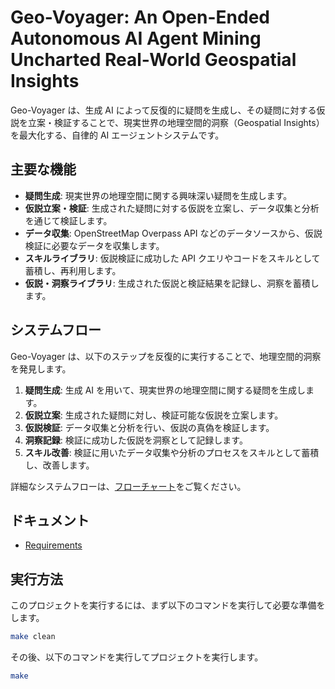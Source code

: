 # Geo-Voyager: An Open-Ended Autonomous AI Agent Mining Uncharted Real-World Geospatial Insights

Geo-Voyager は、生成 AI によって反復的に疑問を生成し、その疑問に対する仮説を立案・検証することで、現実世界の地理空間的洞察（Geospatial Insights）を最大化する、自律的 AI エージェントシステムです。

## 主要な機能

- **疑問生成**: 現実世界の地理空間に関する興味深い疑問を生成します。
- **仮説立案・検証**: 生成された疑問に対する仮説を立案し、データ収集と分析を通じて検証します。
- **データ収集**: OpenStreetMap Overpass API などのデータソースから、仮説検証に必要なデータを収集します。
- **スキルライブラリ**: 仮説検証に成功した API クエリやコードをスキルとして蓄積し、再利用します。
- **仮説・洞察ライブラリ**: 生成された仮説と検証結果を記録し、洞察を蓄積します。

## システムフロー

Geo-Voyager は、以下のステップを反復的に実行することで、地理空間的洞察を発見します。

1. **疑問生成**: 生成 AI を用いて、現実世界の地理空間に関する疑問を生成します。
2. **仮説立案**: 生成された疑問に対し、検証可能な仮説を立案します。
3. **仮説検証**: データ収集と分析を行い、仮説の真偽を検証します。
4. **洞察記録**: 検証に成功した仮説を洞察として記録します。
5. **スキル改善**: 検証に用いたデータ収集や分析のプロセスをスキルとして蓄積し、改善します。

詳細なシステムフローは、[フローチャート](./docs/flowchart-overview.md)をご覧ください。

## ドキュメント

- [Requirements](./docs/requirements.md)

## 実行方法

このプロジェクトを実行するには、まず以下のコマンドを実行して必要な準備をします。

```bash
make clean
```

その後、以下のコマンドを実行してプロジェクトを実行します。

```bash
make
```
